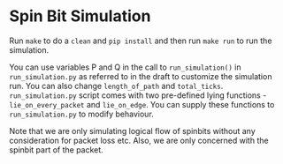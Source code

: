 # Spin Bit Simulation

Run `make` to do a `clean` and `pip install` and then run `make run` to run the simulation.

You can use variables P and Q in the call to `run_simulation()` in `run_simulation.py` as referred to in the draft to customize the simulation run. You can also change `length_of_path` and `total_ticks`. `run_simulation.py` script comes with two pre-defined lying functions - `lie_on_every_packet` and `lie_on_edge`. You can supply these functions to `run_simulation.py` to modify behaviour. 


Note that we are only simulating logical flow of spinbits without any consideration for packet loss etc. Also, we are only concerned with the spinbit part of the packet. 